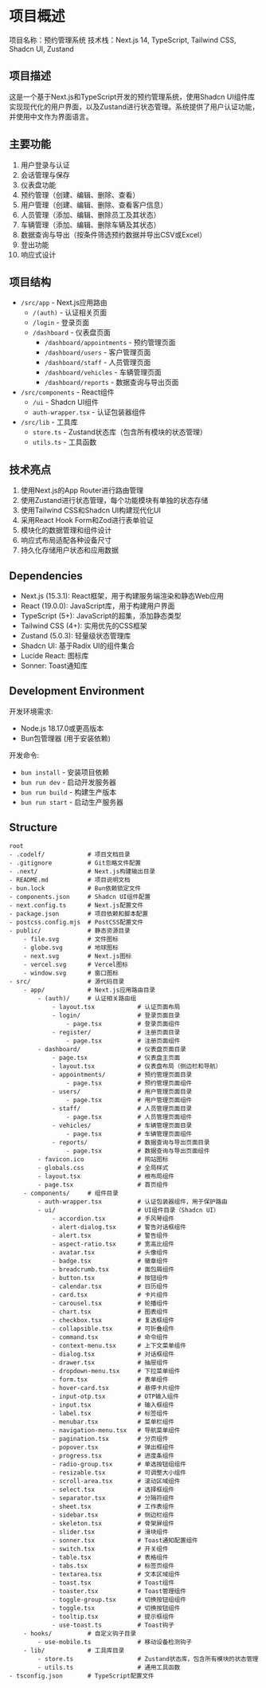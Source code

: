 # 项目概述

项目名称：预约管理系统
技术栈：Next.js 14, TypeScript, Tailwind CSS, Shadcn UI, Zustand

## 项目描述

这是一个基于Next.js和TypeScript开发的预约管理系统，使用Shadcn UI组件库实现现代化的用户界面，以及Zustand进行状态管理。系统提供了用户认证功能，并使用中文作为界面语言。

## 主要功能

1. 用户登录与认证
2. 会话管理与保存
3. 仪表盘功能
4. 预约管理（创建、编辑、删除、查看）
5. 用户管理（创建、编辑、删除、查看客户信息）
6. 人员管理（添加、编辑、删除员工及其状态）
7. 车辆管理（添加、编辑、删除车辆及其状态）
8. 数据查询与导出（按条件筛选预约数据并导出CSV或Excel）
9. 登出功能
10. 响应式设计

## 项目结构

- `/src/app` - Next.js应用路由
  - `/(auth)` - 认证相关页面
  - `/login` - 登录页面
  - `/dashboard` - 仪表盘页面
    - `/dashboard/appointments` - 预约管理页面
    - `/dashboard/users` - 客户管理页面
    - `/dashboard/staff` - 人员管理页面
    - `/dashboard/vehicles` - 车辆管理页面
    - `/dashboard/reports` - 数据查询与导出页面
- `/src/components` - React组件
  - `/ui` - Shadcn UI组件
  - `auth-wrapper.tsx` - 认证包装器组件
- `/src/lib` - 工具库
  - `store.ts` - Zustand状态库（包含所有模块的状态管理）
  - `utils.ts` - 工具函数

## 技术亮点

1. 使用Next.js的App Router进行路由管理
2. 使用Zustand进行状态管理，每个功能模块有单独的状态存储
3. 使用Tailwind CSS和Shadcn UI构建现代化UI
4. 采用React Hook Form和Zod进行表单验证
5. 模块化的数据管理和组件设计
6. 响应式布局适配各种设备尺寸
7. 持久化存储用户状态和应用数据

## Dependencies

* Next.js (15.3.1): React框架，用于构建服务端渲染和静态Web应用
* React (19.0.0): JavaScript库，用于构建用户界面
* TypeScript (5+): JavaScript的超集，添加静态类型
* Tailwind CSS (4+): 实用优先的CSS框架
* Zustand (5.0.3): 轻量级状态管理库
* Shadcn UI: 基于Radix UI的组件集合
* Lucide React: 图标库
* Sonner: Toast通知库


## Development Environment

开发环境需求:
* Node.js 18.17.0或更高版本
* Bun包管理器 (用于安装依赖)

开发命令:
* `bun install` - 安装项目依赖
* `bun run dev` - 启动开发服务器
* `bun run build` - 构建生产版本
* `bun run start` - 启动生产服务器


## Structure

```
root
- .codelf/            # 项目文档目录
- .gitignore          # Git忽略文件配置
- .next/              # Next.js构建输出目录
- README.md           # 项目说明文档
- bun.lock            # Bun依赖锁定文件
- components.json     # Shadcn UI组件配置
- next.config.ts      # Next.js配置文件
- package.json        # 项目依赖和脚本配置
- postcss.config.mjs  # PostCSS配置文件
- public/             # 静态资源目录
    - file.svg        # 文件图标
    - globe.svg       # 地球图标
    - next.svg        # Next.js图标
    - vercel.svg      # Vercel图标
    - window.svg      # 窗口图标
- src/                # 源代码目录
    - app/            # Next.js应用路由目录
        - (auth)/     # 认证相关路由组
            - layout.tsx            # 认证页面布局
            - login/                # 登录页面目录
                - page.tsx          # 登录页面组件
            - register/             # 注册页面目录
                - page.tsx          # 注册页面组件
        - dashboard/                # 仪表盘页面目录
            - page.tsx              # 仪表盘主页面
            - layout.tsx            # 仪表盘布局（侧边栏和导航）
            - appointments/         # 预约管理页面目录
                - page.tsx          # 预约管理页面组件
            - users/                # 用户管理页面目录
                - page.tsx          # 用户管理页面组件
            - staff/                # 人员管理页面目录
                - page.tsx          # 人员管理页面组件
            - vehicles/             # 车辆管理页面目录
                - page.tsx          # 车辆管理页面组件
            - reports/              # 数据查询与导出页面目录
                - page.tsx          # 数据查询与导出页面组件
        - favicon.ico               # 网站图标
        - globals.css               # 全局样式
        - layout.tsx                # 根布局组件
        - page.tsx                  # 首页组件
    - components/     # 组件目录
        - auth-wrapper.tsx          # 认证包装器组件，用于保护路由
        - ui/                       # UI组件目录（Shadcn UI）
            - accordion.tsx         # 手风琴组件
            - alert-dialog.tsx      # 警告对话框组件
            - alert.tsx             # 警告组件
            - aspect-ratio.tsx      # 宽高比组件
            - avatar.tsx            # 头像组件
            - badge.tsx             # 徽章组件
            - breadcrumb.tsx        # 面包屑组件
            - button.tsx            # 按钮组件
            - calendar.tsx          # 日历组件
            - card.tsx              # 卡片组件
            - carousel.tsx          # 轮播组件
            - chart.tsx             # 图表组件
            - checkbox.tsx          # 复选框组件
            - collapsible.tsx       # 可折叠组件
            - command.tsx           # 命令组件
            - context-menu.tsx      # 上下文菜单组件
            - dialog.tsx            # 对话框组件
            - drawer.tsx            # 抽屉组件
            - dropdown-menu.tsx     # 下拉菜单组件
            - form.tsx              # 表单组件
            - hover-card.tsx        # 悬停卡片组件
            - input-otp.tsx         # OTP输入组件
            - input.tsx             # 输入框组件
            - label.tsx             # 标签组件
            - menubar.tsx           # 菜单栏组件
            - navigation-menu.tsx   # 导航菜单组件
            - pagination.tsx        # 分页组件
            - popover.tsx           # 弹出框组件
            - progress.tsx          # 进度条组件
            - radio-group.tsx       # 单选按钮组组件
            - resizable.tsx         # 可调整大小组件
            - scroll-area.tsx       # 滚动区域组件
            - select.tsx            # 选择框组件
            - separator.tsx         # 分隔符组件
            - sheet.tsx             # 工作表组件
            - sidebar.tsx           # 侧边栏组件
            - skeleton.tsx          # 骨架屏组件
            - slider.tsx            # 滑块组件
            - sonner.tsx            # Toast通知配置组件
            - switch.tsx            # 开关组件
            - table.tsx             # 表格组件
            - tabs.tsx              # 标签页组件
            - textarea.tsx          # 文本区域组件
            - toast.tsx             # Toast组件
            - toaster.tsx           # Toast管理组件
            - toggle-group.tsx      # 切换按钮组组件
            - toggle.tsx            # 切换按钮组件
            - tooltip.tsx           # 提示框组件
            - use-toast.ts          # Toast钩子
    - hooks/          # 自定义钩子目录
        - use-mobile.ts             # 移动设备检测钩子
    - lib/            # 工具库目录
        - store.ts                  # Zustand状态库，包含所有模块的状态管理
        - utils.ts                  # 通用工具函数
- tsconfig.json       # TypeScript配置文件
```

